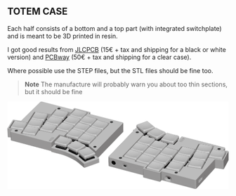 ## TOTEM CASE

Each half consists of a bottom and a top part (with integrated switchplate) and is meant to be 3D printed in resin. 

I got good results from [JLCPCB](https://cart.jlcpcb.com/quote) (15€ + tax and shipping for a black or white version) and [PCBway](https://www.pcbway.com/rapid-prototyping/manufacture/?type=2&reffercode=TOP) (50€ + tax and shipping for a clear case).

Where possible use the STEP files, but the STL files should be fine too.

> **Note**
> The manufacture will probably warn you about too thin sections, but it should be fine

![TOTEM case](/docs/images/TOTEM_case.png)